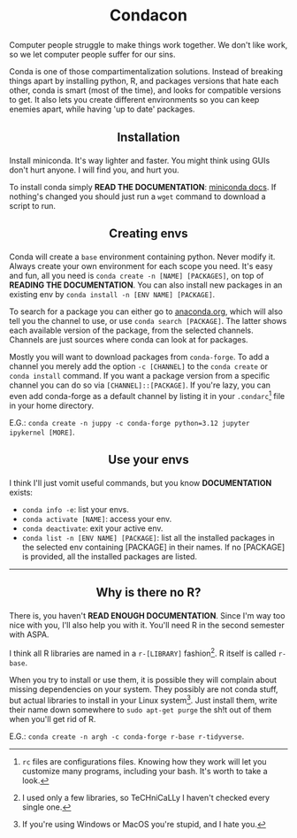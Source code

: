 # <p align='center'> Condacon </p>
Computer people struggle to make things work together. We don't like work, so we let computer people suffer for our sins.

Conda is one of those compartimentalization solutions. Instead of breaking things apart by installing python, R, and packages versions that hate each other, conda is smart (most of the time), and looks for compatible versions to get. It also lets you create different environments so you can keep enemies apart, while having 'up to date' packages.

## <p align='center'> Installation </p>
Install miniconda. It's way lighter and faster. You might think using GUIs don't hurt anyone. I will find you, and hurt you.

To install conda simply **READ THE DOCUMENTATION**: [miniconda docs](https://www.anaconda.com/docs/getting-started/miniconda/install#macos-linux-installation). If nothing's changed you should just run a `wget` command to download a script to run.

## <p align='center'> Creating envs </p>
Conda will create a `base` environment containing python. Never modify it. Always create your own environment for each scope you need. It's easy and fun, all you need is `conda create -n [NAME] [PACKAGES]`, on top of **READING THE DOCUMENTATION**. You can also install new packages in an existing env by `conda install -n [ENV NAME] [PACKAGE]`.

To search for a package you can either go to [anaconda.org](https://anaconda.org), which will also tell you the channel to use, or use `conda search [PACKAGE]`. The latter shows each available version of the package, from the selected channels. Channels are just sources where conda can look at for packages.

Mostly you will want to download packages from `conda-forge`. To add a channel you merely add the option `-c [CHANNEL]` to the `conda create` or `conda install` command. If you want a package version from a specific channel you can do so via `[CHANNEL]::[PACKAGE]`. If you're lazy, you can even add conda-forge as a default channel by listing it in your `.condarc`[^1] file in your home directory.
[^1]: `rc` files are configurations files. Knowing how they work will let you customize many programs, including your bash. It's worth to take a look.

E.G.: `conda create -n juppy -c conda-forge python=3.12 jupyter ipykernel [MORE]`.

## <p align='center'> Use your envs </p>
I think I'll just vomit useful commands, but you know **DOCUMENTATION** exists:
- `conda info -e`: list your envs.
- `conda activate [NAME]`: access your env.
- `conda deactivate`: exit your active env.
- `conda list -n [ENV NAME] [PACKAGE]`: list all the installed packages in the selected env containing [PACKAGE] in their names. If no [PACKAGE] is provided, all the installed packages are listed.

---

## <p align='center'> Why is there no R? </p>
There is, you haven't **READ ENOUGH DOCUMENTATION**. Since I'm way too nice with you, I'll also help you with it. You'll need R in the second semester with ASPA.

I think all R libraries are named in a `r-[LIBRARY]` fashion[^2]. R itself is called `r-base`.
[^2]: I used only a few libraries, so TeCHniCaLLy I haven't checked every single one.

When you try to install or use them, it is possible they will complain about missing dependencies on your system. They possibly are not conda stuff, but actual libraries to install in your Linux system[^3]. Just install them, write their name down somewhere to `sudo apt-get purge` the sh!t out of them when you'll get rid of R.
[^3]: If you're using Windows or MacOS you're stupid, and I hate you.

E.G.: `conda create -n argh -c conda-forge r-base r-tidyverse`.
